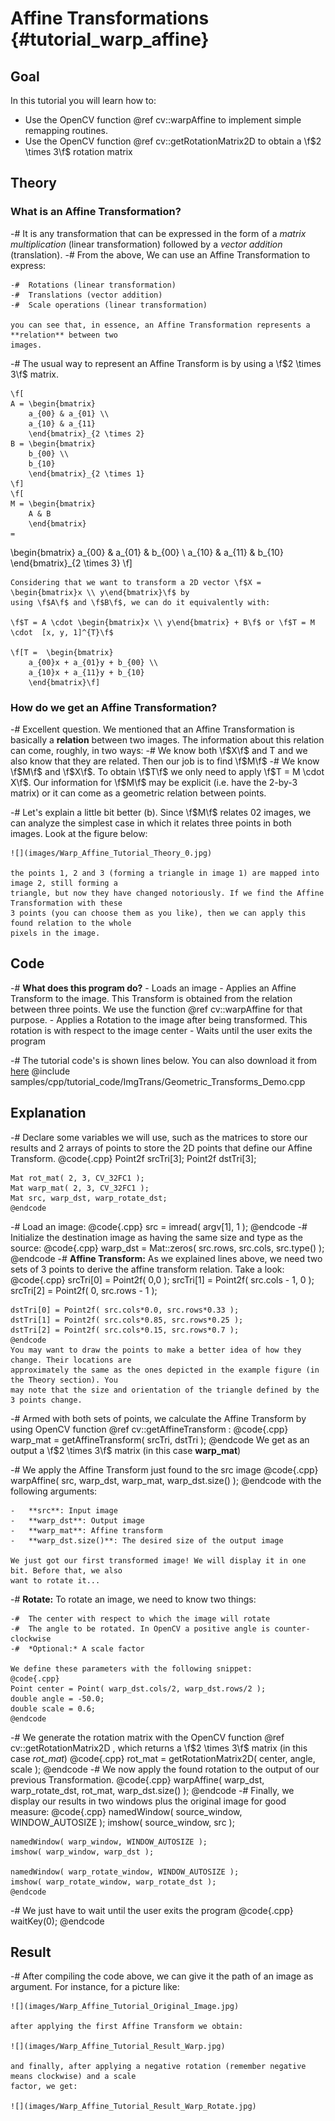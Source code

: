 Affine Transformations {#tutorial_warp_affine}
======================

Goal
----

In this tutorial you will learn how to:

-  Use the OpenCV function @ref cv::warpAffine to implement simple remapping routines.
-  Use the OpenCV function @ref cv::getRotationMatrix2D to obtain a \f$2 \times 3\f$ rotation matrix

Theory
------

### What is an Affine Transformation?

-#  It is any transformation that can be expressed in the form of a *matrix multiplication* (linear
    transformation) followed by a *vector addition* (translation).
-#  From the above, We can use an Affine Transformation to express:

    -#  Rotations (linear transformation)
    -#  Translations (vector addition)
    -#  Scale operations (linear transformation)

    you can see that, in essence, an Affine Transformation represents a **relation** between two
    images.

-#  The usual way to represent an Affine Transform is by using a \f$2 \times 3\f$ matrix.

    \f[
    A = \begin{bmatrix}
        a_{00} & a_{01} \\
        a_{10} & a_{11}
        \end{bmatrix}_{2 \times 2}
    B = \begin{bmatrix}
        b_{00} \\
        b_{10}
        \end{bmatrix}_{2 \times 1}
    \f]
    \f[
    M = \begin{bmatrix}
        A & B
        \end{bmatrix}
    =
   \begin{bmatrix}
        a_{00} & a_{01} & b_{00} \\
        a_{10} & a_{11} & b_{10}
   \end{bmatrix}_{2 \times 3}
   \f]

    Considering that we want to transform a 2D vector \f$X = \begin{bmatrix}x \\ y\end{bmatrix}\f$ by
    using \f$A\f$ and \f$B\f$, we can do it equivalently with:

    \f$T = A \cdot \begin{bmatrix}x \\ y\end{bmatrix} + B\f$ or \f$T = M \cdot  [x, y, 1]^{T}\f$

    \f[T =  \begin{bmatrix}
        a_{00}x + a_{01}y + b_{00} \\
        a_{10}x + a_{11}y + b_{10}
        \end{bmatrix}\f]

### How do we get an Affine Transformation?

-#  Excellent question. We mentioned that an Affine Transformation is basically a **relation**
    between two images. The information about this relation can come, roughly, in two ways:
    -#  We know both \f$X\f$ and T and we also know that they are related. Then our job is to find \f$M\f$
    -#  We know \f$M\f$ and \f$X\f$. To obtain \f$T\f$ we only need to apply \f$T = M \cdot X\f$. Our information
        for \f$M\f$ may be explicit (i.e. have the 2-by-3 matrix) or it can come as a geometric relation
        between points.

-#  Let's explain a little bit better (b). Since \f$M\f$ relates 02 images, we can analyze the simplest
    case in which it relates three points in both images. Look at the figure below:

    ![](images/Warp_Affine_Tutorial_Theory_0.jpg)

    the points 1, 2 and 3 (forming a triangle in image 1) are mapped into image 2, still forming a
    triangle, but now they have changed notoriously. If we find the Affine Transformation with these
    3 points (you can choose them as you like), then we can apply this found relation to the whole
    pixels in the image.

Code
----

-#  **What does this program do?**
    -   Loads an image
    -   Applies an Affine Transform to the image. This Transform is obtained from the relation
        between three points. We use the function @ref cv::warpAffine for that purpose.
    -   Applies a Rotation to the image after being transformed. This rotation is with respect to
        the image center
    -   Waits until the user exits the program

-#  The tutorial code's is shown lines below. You can also download it from
    [here](https://github.com/opencv/opencv/tree/master/samples/cpp/tutorial_code/ImgTrans/Geometric_Transforms_Demo.cpp)
    @include samples/cpp/tutorial_code/ImgTrans/Geometric_Transforms_Demo.cpp

Explanation
-----------

-#  Declare some variables we will use, such as the matrices to store our results and 2 arrays of
    points to store the 2D points that define our Affine Transform.
    @code{.cpp}
    Point2f srcTri[3];
    Point2f dstTri[3];

    Mat rot_mat( 2, 3, CV_32FC1 );
    Mat warp_mat( 2, 3, CV_32FC1 );
    Mat src, warp_dst, warp_rotate_dst;
    @endcode
-#  Load an image:
    @code{.cpp}
    src = imread( argv[1], 1 );
    @endcode
-#  Initialize the destination image as having the same size and type as the source:
    @code{.cpp}
    warp_dst = Mat::zeros( src.rows, src.cols, src.type() );
    @endcode
-#  **Affine Transform:** As we explained lines above, we need two sets of 3 points to derive the
    affine transform relation. Take a look:
    @code{.cpp}
    srcTri[0] = Point2f( 0,0 );
    srcTri[1] = Point2f( src.cols - 1, 0 );
    srcTri[2] = Point2f( 0, src.rows - 1 );

    dstTri[0] = Point2f( src.cols*0.0, src.rows*0.33 );
    dstTri[1] = Point2f( src.cols*0.85, src.rows*0.25 );
    dstTri[2] = Point2f( src.cols*0.15, src.rows*0.7 );
    @endcode
    You may want to draw the points to make a better idea of how they change. Their locations are
    approximately the same as the ones depicted in the example figure (in the Theory section). You
    may note that the size and orientation of the triangle defined by the 3 points change.

-#  Armed with both sets of points, we calculate the Affine Transform by using OpenCV function @ref
    cv::getAffineTransform :
    @code{.cpp}
    warp_mat = getAffineTransform( srcTri, dstTri );
    @endcode
    We get as an output a \f$2 \times 3\f$ matrix (in this case **warp_mat**)

-#  We apply the Affine Transform just found to the src image
    @code{.cpp}
    warpAffine( src, warp_dst, warp_mat, warp_dst.size() );
    @endcode
    with the following arguments:

    -   **src**: Input image
    -   **warp_dst**: Output image
    -   **warp_mat**: Affine transform
    -   **warp_dst.size()**: The desired size of the output image

    We just got our first transformed image! We will display it in one bit. Before that, we also
    want to rotate it...

-#  **Rotate:** To rotate an image, we need to know two things:

    -#  The center with respect to which the image will rotate
    -#  The angle to be rotated. In OpenCV a positive angle is counter-clockwise
    -#  *Optional:* A scale factor

    We define these parameters with the following snippet:
    @code{.cpp}
    Point center = Point( warp_dst.cols/2, warp_dst.rows/2 );
    double angle = -50.0;
    double scale = 0.6;
    @endcode
-#  We generate the rotation matrix with the OpenCV function @ref cv::getRotationMatrix2D , which
    returns a \f$2 \times 3\f$ matrix (in this case *rot_mat*)
    @code{.cpp}
    rot_mat = getRotationMatrix2D( center, angle, scale );
    @endcode
-#  We now apply the found rotation to the output of our previous Transformation.
    @code{.cpp}
    warpAffine( warp_dst, warp_rotate_dst, rot_mat, warp_dst.size() );
    @endcode
-#  Finally, we display our results in two windows plus the original image for good measure:
    @code{.cpp}
    namedWindow( source_window, WINDOW_AUTOSIZE );
    imshow( source_window, src );

    namedWindow( warp_window, WINDOW_AUTOSIZE );
    imshow( warp_window, warp_dst );

    namedWindow( warp_rotate_window, WINDOW_AUTOSIZE );
    imshow( warp_rotate_window, warp_rotate_dst );
    @endcode
-#  We just have to wait until the user exits the program
    @code{.cpp}
    waitKey(0);
    @endcode

Result
------

-#  After compiling the code above, we can give it the path of an image as argument. For instance,
    for a picture like:

    ![](images/Warp_Affine_Tutorial_Original_Image.jpg)

    after applying the first Affine Transform we obtain:

    ![](images/Warp_Affine_Tutorial_Result_Warp.jpg)

    and finally, after applying a negative rotation (remember negative means clockwise) and a scale
    factor, we get:

    ![](images/Warp_Affine_Tutorial_Result_Warp_Rotate.jpg)
